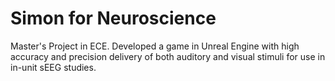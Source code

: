 # Simon for Neuroscience
Master's Project in ECE. Developed a game in Unreal Engine with high accuracy and precision delivery of both auditory and visual stimuli for use in in-unit sEEG studies.
